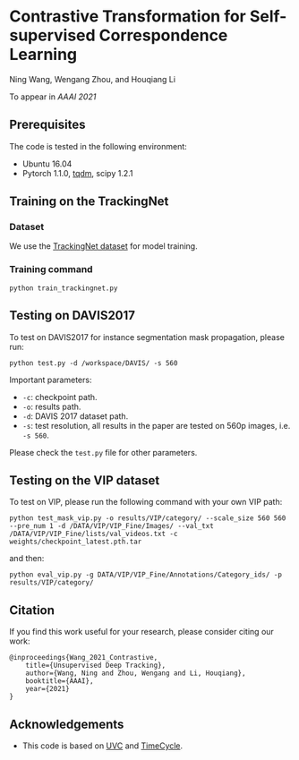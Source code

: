 # Contrastive Transformation for Self-supervised Correspondence Learning

Ning Wang, Wengang Zhou, and Houqiang Li 

To appear in *AAAI 2021*

## Prerequisites
The code is tested in the following environment:
- Ubuntu 16.04
- Pytorch 1.1.0, [tqdm](https://github.com/tqdm/tqdm), scipy 1.2.1

## Training on the TrackingNet

### Dataset

We use the [TrackingNet dataset](https://tracking-net.org/) for model training.

### Training command

```
python train_trackingnet.py 
```

## Testing on DAVIS2017
To test on DAVIS2017 for instance segmentation mask propagation, please run:
```
python test.py -d /workspace/DAVIS/ -s 560
```
Important parameters:
- `-c`: checkpoint path.
- `-o`: results path.
- `-d`: DAVIS 2017 dataset path.
- `-s`: test resolution, all results in the paper are tested on 560p images, i.e. `-s 560`.

Please check the `test.py` file for other parameters.

## Testing on the VIP dataset

To test on VIP, please run the following command with your own VIP path:

```
python test_mask_vip.py -o results/VIP/category/ --scale_size 560 560 --pre_num 1 -d /DATA/VIP/VIP_Fine/Images/ --val_txt /DATA/VIP/VIP_Fine/lists/val_videos.txt -c weights/checkpoint_latest.pth.tar
```
and then:
```
python eval_vip.py -g DATA/VIP/VIP_Fine/Annotations/Category_ids/ -p results/VIP/category/
````

## Citation
If you find this work useful for your research, please consider citing our work:

```
@inproceedings{Wang_2021_Contrastive,
    title={Unsupervised Deep Tracking},
    author={Wang, Ning and Zhou, Wengang and Li, Houqiang},
    booktitle={AAAI},
    year={2021}
}
```

## Acknowledgements
- This code is based on [UVC](https://github.com/Liusifei/UVC) and [TimeCycle](https://github.com/xiaolonw/TimeCycle).
